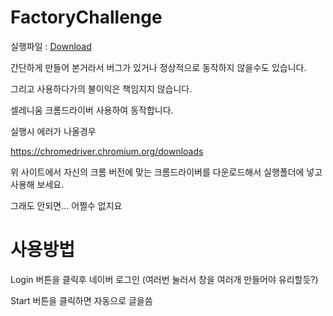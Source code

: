 # FactoryChallenge

실행파일 : [Download](https://github.com/jikjky/FactoryChallenge/raw/master/Release.zip)

간단하게 만들어 본거라서 버그가 있거나 정상적으로 동작하지 않을수도 있습니다.

그리고 사용하다가의 불이익은 책임지지 않습니다.

 
 
 
 
 
 


 

셀레니움 크롬드라이버 사용하여 동작합니다.

실행시 에러가 나올경우

https://chromedriver.chromium.org/downloads

위 사이트에서 자신의 크롬 버전에 맞는 크롬드라이버를 다운로드해서 실행폴더에 넣고 사용해 보세요.

그래도 안되면... 어쩔수 없지요

# 사용방법

Login 버튼을 클릭후 네이버 로그인 (여러번 눌러서 창을 여러개 만들어야 유리할듯?)

Start 버튼을 클릭하면 자동으로 글을씀
